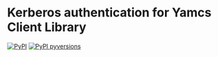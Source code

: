 # Kerberos authentication for Yamcs Client Library
[![PyPI](https://img.shields.io/pypi/v/yamcs-client-kerberos.svg)](https://pypi.python.org/pypi/yamcs-client-kerberos)
[![PyPI pyversions](https://img.shields.io/pypi/pyversions/yamcs-client-kerberos.svg)](https://pypi.python.org/pypi/yamcs-client-kerberos/)
